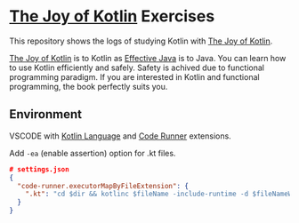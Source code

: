 # [The Joy of Kotlin](https://www.manning.com/books/the-joy-of-kotlin) Exercises

This repository shows the logs of studying Kotlin with [The Joy of Kotlin](https://www.manning.com/books/the-joy-of-kotlin).

[The Joy of Kotlin](https://www.manning.com/books/the-joy-of-kotlin) is to Kotlin as [Effective Java](https://www.oreilly.com/library/view/effective-java/9780134686097/) is to Java. You can learn how to use Kotlin efficiently and safely. Safety is achived due to functional programming paradigm. If you are interested in Kotlin and functional programming, the book perfectly suits you.

## Environment

VSCODE with [Kotlin Language](https://marketplace.visualstudio.com/items?itemName=mathiasfrohlich.Kotlin) and [Code Runner](https://marketplace.visualstudio.com/items?itemName=formulahendry.code-runner) extensions.

Add `-ea` (enable assertion) option for .kt files.
```json
# settings.json
{
  "code-runner.executorMapByFileExtension": {
    ".kt": "cd $dir && kotlinc $fileName -include-runtime -d $fileNameWithoutExt.jar && java -jar -ea $fileNameWithoutExt.jar"
  }
}
```
